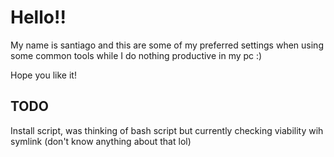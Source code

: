 # Hello!!
My name is santiago and this are some of my preferred settings when using some common tools while I do nothing productive in my pc :)

Hope you like it!

## TODO
Install script, was thinking of bash script but currently checking viability wih symlink (don't know anything about that lol)
